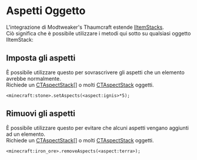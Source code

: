 # Aspetti Oggetto

L'integrazione di Modtweaker's Thaumcraft estende [IItemStacks](/Vanilla/Items/IItemStack/).  
Ciò significa che è possibile utilizzare i metodi qui sotto su qualsiasi oggetto IItemStack:

## Imposta gli aspetti

È possibile utilizzare questo per sovrascrivere gli aspetti che un elemento avrebbe normalmente.  
Richiede un [CTAspectStack](/Mods/Modtweaker/Thaumcraft/Aspects/CTAspect/)[] o molti [CTAspectStack](/Mods/Modtweaker/Thaumcraft/Aspects/CTAspect/) oggetti.

```zenscript
<minecraft:stone>.setAspects(<aspect:ignis>*5);
```

## Rimuovi gli aspetti

È possibile utilizzare questo per evitare che alcuni aspetti vengano aggiunti ad un elemento.  
Richiede un [CTAspectStack](/Mods/Modtweaker/Thaumcraft/Aspects/CTAspect/)[] o molti [CTAspectStack](/Mods/Modtweaker/Thaumcraft/Aspects/CTAspect/) oggetti.

```zenscript
<minecraft:iron_ore>.removeAspects(<aspect:terra>);
```